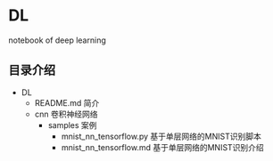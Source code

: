 # DL
notebook of deep learning
## 目录介绍
+ DL
    + README.md  简介
    + cnn 卷积神经网络
        + samples 案例
            + mnist_nn_tensorflow.py 基于单层网络的MNIST识别脚本
            + mnist_nn_tensorflow.md 基于单层网络的MNIST识别介绍
